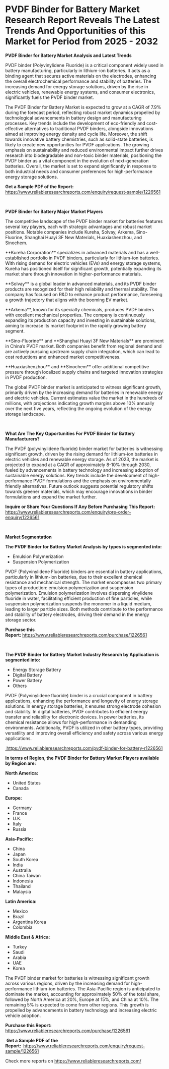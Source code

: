 <p><h1>PVDF Binder for Battery Market Research Report Reveals The Latest Trends And Opportunities of this Market for Period from 2025 - 2032</h1></p><p><strong>PVDF Binder for Battery Market Analysis and Latest Trends</strong></p>
<p><p>PVDF binder (Polyvinylidene Fluoride) is a critical component widely used in battery manufacturing, particularly in lithium-ion batteries. It acts as a binding agent that secures active materials on the electrodes, enhancing the overall electrochemical performance and stability of batteries. The increasing demand for energy storage solutions, driven by the rise in electric vehicles, renewable energy systems, and consumer electronics, significantly fuels the PVDF binder market.</p><p>The PVDF Binder for Battery Market is expected to grow at a CAGR of 7.9% during the forecast period, reflecting robust market dynamics propelled by technological advancements in battery design and manufacturing processes. Key trends include the development of eco-friendly and cost-effective alternatives to traditional PVDF binders, alongside innovations aimed at improving energy density and cycle life. Moreover, the shift towards innovative battery chemistries, such as solid-state batteries, is likely to create new opportunities for PVDF applications. The growing emphasis on sustainability and reduced environmental impact further drives research into biodegradable and non-toxic binder materials, positioning the PVDF binder as a vital component in the evolution of next-generation batteries. Overall, the market is set to expand significantly in response to both industrial needs and consumer preferences for high-performance energy storage solutions.</p></p>
<p><strong>Get a Sample PDF of the Report:&nbsp;</strong> <a href="https://www.reliableresearchreports.com/enquiry/request-sample/1226561?utm_campaign=2098&utm_medium=2&utm_source=Github&utm_content=ia&utm_term=03042025&utm_id=pvdf-binder-for-battery">https://www.reliableresearchreports.com/enquiry/request-sample/1226561</a></p>
<p>&nbsp;</p>
<p><strong>PVDF Binder for Battery Major Market Players</strong></p>
<p><p>The competitive landscape of the PVDF binder market for batteries features several key players, each with strategic advantages and robust market positions. Notable companies include Kureha, Solvay, Arkema, Sino-Fluorine, Shanghai Huayi 3F New Materials, Huaxiashenzhou, and Sinochem.</p><p>**Kureha Corporation** specializes in advanced materials and has a well-established portfolio in PVDF binders, particularly for lithium-ion batteries. With rising demand for electric vehicles (EVs) and energy storage systems, Kureha has positioned itself for significant growth, potentially expanding its market share through innovation in higher-performance materials.</p><p>**Solvay** is a global leader in advanced materials, and its PVDF binder products are recognized for their high reliability and thermal stability. The company has focused on R&D to enhance product performance, foreseeing a growth trajectory that aligns with the booming EV market.</p><p>**Arkema**, known for its specialty chemicals, produces PVDF binders with excellent mechanical properties. The company is continuously expanding its production capacity and investing in sustainable solutions, aiming to increase its market footprint in the rapidly growing battery segment.</p><p>**Sino-Fluorine** and **Shanghai Huayi 3F New Materials** are prominent in China’s PVDF market. Both companies benefit from regional demand and are actively pursuing upstream supply chain integration, which can lead to cost reductions and enhanced market competitiveness.</p><p>**Huaxiashenzhou** and **Sinochem** offer additional competitive pressure through localized supply chains and targeted innovation strategies in PVDF production.</p><p>The global PVDF binder market is anticipated to witness significant growth, primarily driven by the increasing demand for batteries in renewable energy and electric vehicles. Current estimates value the market in the hundreds of millions, with projections indicating growth margins above 10% annually over the next five years, reflecting the ongoing evolution of the energy storage landscape.</p></p>
<p>&nbsp;</p>
<p><strong>What Are The Key Opportunities For PVDF Binder for Battery Manufacturers?</strong></p>
<p><p>The PVDF (polyvinylidene fluoride) binder market for batteries is witnessing significant growth, driven by the rising demand for lithium-ion batteries in electric vehicles and renewable energy storage. As of 2023, the market is projected to expand at a CAGR of approximately 8-10% through 2030, fueled by advancements in battery technology and increasing adoption of sustainable energy solutions. Key trends include the development of high-performance PVDF formulations and the emphasis on environmentally friendly alternatives. Future outlook suggests potential regulatory shifts towards greener materials, which may encourage innovations in binder formulations and expand the market further.</p></p>
<p><strong>Inquire or Share Your Questions If Any Before Purchasing This Report:</strong> <a href="https://www.reliableresearchreports.com/enquiry/pre-order-enquiry/1226561?utm_campaign=2098&utm_medium=2&utm_source=Github&utm_content=ia&utm_term=03042025&utm_id=pvdf-binder-for-battery">https://www.reliableresearchreports.com/enquiry/pre-order-enquiry/1226561</a></p>
<p>&nbsp;</p>
<p><strong>Market Segmentation</strong></p>
<p><strong>The PVDF Binder for Battery Market Analysis by types is segmented into:</strong></p>
<p><ul><li>Emulsion Polymerization</li><li>Suspension Polymerization</li></ul></p>
<p><p>PVDF (Polyvinylidene Fluoride) binders are essential in battery applications, particularly in lithium-ion batteries, due to their excellent chemical resistance and mechanical strength. The market encompasses two primary types of production: emulsion polymerization and suspension polymerization. Emulsion polymerization involves dispersing vinylidene fluoride in water, facilitating efficient production of fine particles, while suspension polymerization suspends the monomer in a liquid medium, leading to larger particle sizes. Both methods contribute to the performance and stability of battery electrodes, driving their demand in the energy storage sector.</p></p>
<p><strong>Purchase this Report:&nbsp;</strong><a href="https://www.reliableresearchreports.com/purchase/1226561?utm_campaign=2098&utm_medium=2&utm_source=Github&utm_content=ia&utm_term=03042025&utm_id=pvdf-binder-for-battery">https://www.reliableresearchreports.com/purchase/1226561</a></p>
<p>&nbsp;</p>
<p><strong>The PVDF Binder for Battery Market Industry Research by Application is segmented into:</strong></p>
<p><ul><li>Energy Storage Battery</li><li>Digital Battery</li><li>Power Battery</li><li>Others</li></ul></p>
<p><p>PVDF (Polyvinylidene fluoride) binder is a crucial component in battery applications, enhancing the performance and longevity of energy storage solutions. In energy storage batteries, it ensures strong electrode cohesion and stability. In digital batteries, PVDF contributes to efficient energy transfer and reliability for electronic devices. In power batteries, its chemical resistance allows for high-performance in demanding environments. Additionally, PVDF is utilized in other battery types, providing versatility and improving overall efficiency and safety across various energy applications.</p></p>
<p><a href="https://www.reliableresearchreports.com/pvdf-binder-for-battery-r1226561?utm_campaign=2098&utm_medium=2&utm_source=Github&utm_content=ia&utm_term=03042025&utm_id=pvdf-binder-for-battery">&nbsp;https://www.reliableresearchreports.com/pvdf-binder-for-battery-r1226561</a></p>
<p><strong>In terms of Region, the PVDF Binder for Battery Market Players available by Region are:</strong></p>
<p>
    <p> <strong> North America: </strong>
        <ul>
            <li>United States</li>
            <li>Canada</li>
        </ul>
        </p> 
    <p> <strong> Europe: </strong>
        <ul>
            <li>Germany</li>
            <li>France</li>
            <li>U.K.</li>
            <li>Italy</li>
            <li>Russia</li>
        </ul>
        </p> 
    <p> <strong> Asia-Pacific: </strong>
        <ul>
            <li>China</li>
            <li>Japan</li>
            <li>South Korea</li>
            <li>India</li>
            <li>Australia</li>
            <li>China Taiwan</li>
            <li>Indonesia</li>
            <li>Thailand</li>
            <li>Malaysia</li>
        </ul>
        </p> 
    <p> <strong> Latin America: </strong>
        <ul>
            <li>Mexico</li>
            <li>Brazil</li>
            <li>Argentina Korea</li>
            <li>Colombia</li>
        </ul>
        </p> 
    <p> <strong> Middle East & Africa: </strong>
        <ul>
            <li>Turkey</li>
            <li>Saudi</li>
            <li>Arabia</li>
            <li>UAE</li>
            <li>Korea</li>
        </ul>
    </p>
    </p>
<p><p>The PVDF binder market for batteries is witnessing significant growth across various regions, driven by the increasing demand for high-performance lithium-ion batteries. The Asia-Pacific region is anticipated to dominate the market, accounting for approximately 50% of the total share, followed by North America at 20%, Europe at 15%, and China at 10%. The remaining 5% is expected to come from other regions. This growth is propelled by advancements in battery technology and increasing electric vehicle adoption.</p></p>
<p><strong>Purchase this Report: </strong><a href="https://www.reliableresearchreports.com/purchase/1226561?utm_campaign=2098&utm_medium=2&utm_source=Github&utm_content=ia&utm_term=03042025&utm_id=pvdf-binder-for-battery">https://www.reliableresearchreports.com/purchase/1226561</a></p>
<p>&nbsp;<strong>Get a Sample PDF of the Report:&nbsp;&nbsp;</strong><a href="https://www.reliableresearchreports.com/enquiry/request-sample/1226561?utm_campaign=2098&utm_medium=2&utm_source=Github&utm_content=ia&utm_term=03042025&utm_id=pvdf-binder-for-battery">https://www.reliableresearchreports.com/enquiry/request-sample/1226561</a></p>
<p><strong></strong></p>
<p>Check more reports on <a href="https://www.reliableresearchreports.com/?utm_campaign=2098&utm_medium=2&utm_source=Github&utm_content=ia&utm_term=03042025&utm_id=pvdf-binder-for-battery">https://www.reliableresearchreports.com/</a></p>